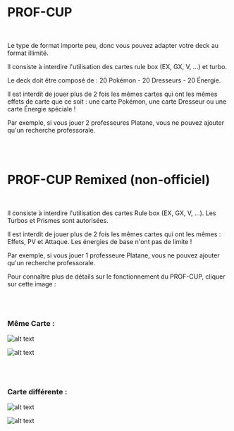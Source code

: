 # PROF-CUP

<br>

Le type de format importe peu, donc vous pouvez adapter votre deck au format illimité.

Il consiste à interdire l'utilisation des cartes rule box (EX, GX, V, ...) et turbo.

Le deck doit être composé de : 20 Pokémon - 20 Dresseurs - 20 Énergie.

Il est interdit de jouer plus de 2 fois les mêmes cartes qui ont les mêmes effets de carte que ce soit : une carte Pokémon, une carte Dresseur ou une carte Énergie spéciale !

Par exemple, si vous jouer 2 professeures Platane, vous ne pouvez ajouter qu'un recherche professorale.


<br><br>


# PROF-CUP Remixed (non-officiel)

<br>

Il consiste à interdire l'utilisation des cartes Rule box (EX, GX, V, ...).
Les Turbos et Prismes sont autorisées.

Il est interdit de jouer plus de 2 fois les mêmes cartes qui ont les mêmes : Effets, PV et Attaque.
Les énergies de base n'ont pas de limite !

Par exemple, si vous jouer 1 professeure Platane, vous ne pouvez ajouter qu'un recherche professorale.

Pour connaître plus de détails sur le fonctionnement du PROF-CUP, cliquer sur cette image : 


<br><br>

### Même Carte :

![alt text](../img/U150-Exemp1.png)

![alt text](../img/U150-Exemp2.png)


<br><br>

### Carte différente :

![alt text](../img/U150-Exemp3.png)

![alt text](../img/U150-Exemp4.png)
